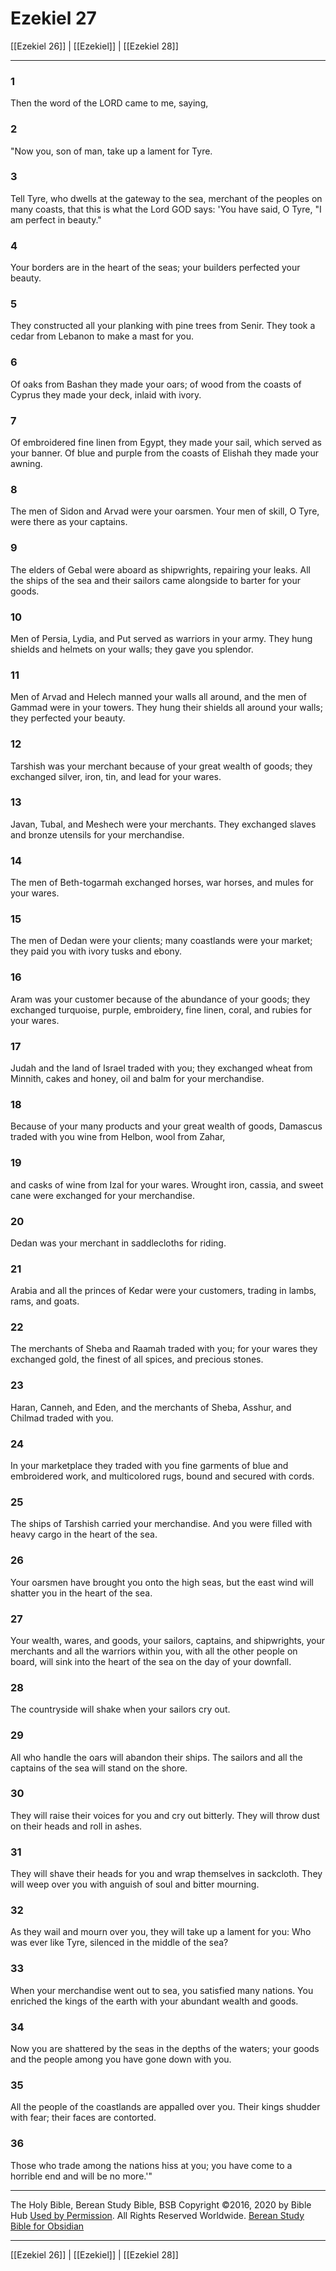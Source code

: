 # Ezekiel 27

[[Ezekiel 26]] | [[Ezekiel]] | [[Ezekiel 28]]

---

### 1
Then the word of the LORD came to me, saying,

### 2
"Now you, son of man, take up a lament for Tyre.

### 3
Tell Tyre, who dwells at the gateway to the sea, merchant of the peoples on many coasts, that this is what the Lord GOD says: 'You have said, O Tyre, "I am perfect in beauty."

### 4
Your borders are in the heart of the seas; your builders perfected your beauty.

### 5
They constructed all your planking with pine trees from Senir. They took a cedar from Lebanon to make a mast for you.

### 6
Of oaks from Bashan they made your oars; of wood from the coasts of Cyprus they made your deck, inlaid with ivory.

### 7
Of embroidered fine linen from Egypt, they made your sail, which served as your banner. Of blue and purple from the coasts of Elishah they made your awning.

### 8
The men of Sidon and Arvad were your oarsmen. Your men of skill, O Tyre, were there as your captains.

### 9
The elders of Gebal were aboard as shipwrights, repairing your leaks. All the ships of the sea and their sailors came alongside to barter for your goods.

### 10
Men of Persia, Lydia, and Put served as warriors in your army. They hung shields and helmets on your walls; they gave you splendor.

### 11
Men of Arvad and Helech manned your walls all around, and the men of Gammad were in your towers. They hung their shields all around your walls; they perfected your beauty.

### 12
Tarshish was your merchant because of your great wealth of goods; they exchanged silver, iron, tin, and lead for your wares.

### 13
Javan, Tubal, and Meshech were your merchants. They exchanged slaves and bronze utensils for your merchandise.

### 14
The men of Beth-togarmah exchanged horses, war horses, and mules for your wares.

### 15
The men of Dedan were your clients; many coastlands were your market; they paid you with ivory tusks and ebony.

### 16
Aram was your customer because of the abundance of your goods; they exchanged turquoise, purple, embroidery, fine linen, coral, and rubies for your wares.

### 17
Judah and the land of Israel traded with you; they exchanged wheat from Minnith, cakes and honey, oil and balm for your merchandise.

### 18
Because of your many products and your great wealth of goods, Damascus traded with you wine from Helbon, wool from Zahar,

### 19
and casks of wine from Izal for your wares. Wrought iron, cassia, and sweet cane were exchanged for your merchandise.

### 20
Dedan was your merchant in saddlecloths for riding.

### 21
Arabia and all the princes of Kedar were your customers, trading in lambs, rams, and goats.

### 22
The merchants of Sheba and Raamah traded with you; for your wares they exchanged gold, the finest of all spices, and precious stones.

### 23
Haran, Canneh, and Eden, and the merchants of Sheba, Asshur, and Chilmad traded with you.

### 24
In your marketplace they traded with you fine garments of blue and embroidered work, and multicolored rugs, bound and secured with cords.

### 25
The ships of Tarshish carried your merchandise. And you were filled with heavy cargo in the heart of the sea.

### 26
Your oarsmen have brought you onto the high seas, but the east wind will shatter you in the heart of the sea.

### 27
Your wealth, wares, and goods, your sailors, captains, and shipwrights, your merchants and all the warriors within you, with all the other people on board, will sink into the heart of the sea on the day of your downfall.

### 28
The countryside will shake when your sailors cry out.

### 29
All who handle the oars will abandon their ships. The sailors and all the captains of the sea will stand on the shore.

### 30
They will raise their voices for you and cry out bitterly. They will throw dust on their heads and roll in ashes.

### 31
They will shave their heads for you and wrap themselves in sackcloth. They will weep over you with anguish of soul and bitter mourning.

### 32
As they wail and mourn over you, they will take up a lament for you: Who was ever like Tyre, silenced in the middle of the sea?

### 33
When your merchandise went out to sea, you satisfied many nations. You enriched the kings of the earth with your abundant wealth and goods.

### 34
Now you are shattered by the seas in the depths of the waters; your goods and the people among you have gone down with you.

### 35
All the people of the coastlands are appalled over you. Their kings shudder with fear; their faces are contorted.

### 36
Those who trade among the nations hiss at you; you have come to a horrible end and will be no more.'"

---

The Holy Bible, Berean Study Bible, BSB
Copyright ©2016, 2020 by Bible Hub
[Used by Permission](https://berean.bible/terms.htm). All Rights Reserved Worldwide.
[Berean Study Bible for Obsidian](https://github.com/gapmiss/berean-study-bible-for-obsidian)

---

[[Ezekiel 26]] | [[Ezekiel]] | [[Ezekiel 28]]

